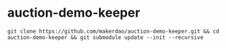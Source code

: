 # auction-demo-keeper


```
git clone https://github.com/makerdao/auction-demo-keeper.git && cd auction-demo-keeper && git submodule update --init --recursive
```
